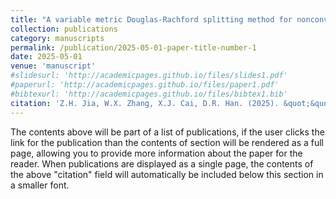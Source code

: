 ```yaml
---
title: "A variable metric Douglas-Rachford splitting method for nonconvex composite optimization"
collection: publications
category: manuscripts
permalink: /publication/2025-05-01-paper-title-number-1
date: 2025-05-01
venue: 'manuscript'
#slidesurl: 'http://academicpages.github.io/files/slides1.pdf'
#paperurl: 'http://academicpages.github.io/files/paper1.pdf'
#bibtexurl: 'http://academicpages.github.io/files/bibtex1.bib'
citation: 'Z.H. Jia, W.X. Zhang, X.J. Cai, D.R. Han. (2025). &quot;&quot; <i>manuscript</i>. 1-28.'
---
```

The contents above will be part of a list of publications, if the user clicks the link for the publication than the contents of section will be rendered as a full page, allowing you to provide more information about the paper for the reader. When publications are displayed as a single page, the contents of the above "citation" field will automatically be included below this section in a smaller font.
